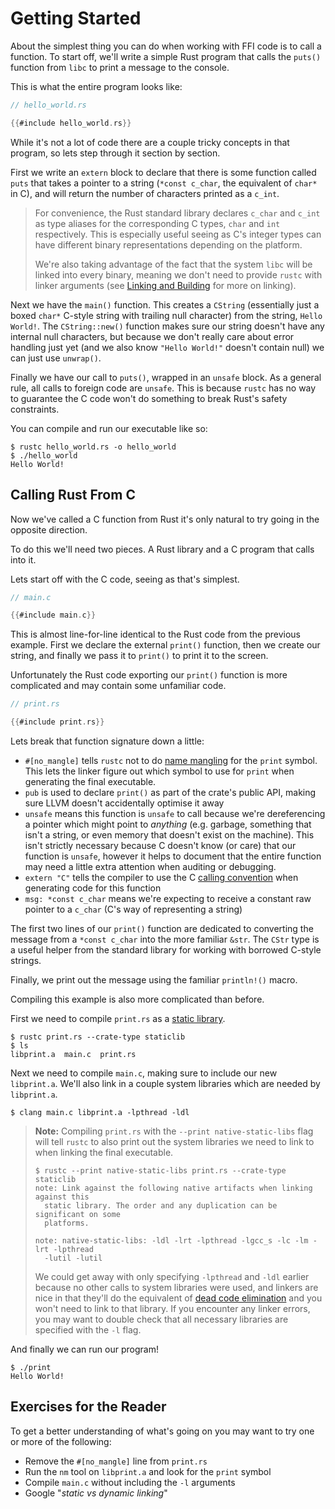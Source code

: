 # Getting Started

About the simplest thing you can do when working with FFI code is to call a
function. To start off, we'll write a simple Rust program that calls the
`puts()` function from `libc` to print a message to the console.

This is what the entire program looks like:

```rust
// hello_world.rs

{{#include hello_world.rs}}
```

While it's not a lot of code there are a couple tricky concepts in that program,
so lets step through it section by section.

First we write an `extern` block to declare that there is some function called
`puts` that takes a pointer to a string (`*const c_char`, the equivalent of
`char*` in C), and will return the number of characters printed as a `c_int`.

> For convenience, the Rust standard library declares `c_char` and `c_int`  as
> type aliases for the corresponding C types, `char` and `int` respectively.
> This is especially useful seeing as C's integer types can have different
> binary representations depending on the platform.
>
> We're also taking advantage of the fact that the system `libc` will be linked
> into every binary, meaning we don't need to provide `rustc` with linker
> arguments (see [Linking and Building](./linking/) for more on linking).

Next we have the `main()` function. This creates a `CString` (essentially just
a boxed `char*` C-style string with trailing null character) from the string,
`Hello World!`. The `CString::new()` function makes sure our string doesn't have
any internal null characters, but because we don't really care about error
handling just yet (and we also know `"Hello World!"` doesn't contain null) we
can just use `unwrap()`.

Finally we have our call to `puts()`, wrapped in an `unsafe` block. As a general
rule, all calls to foreign code are `unsafe`. This is because `rustc` has no way
to guarantee the C code won't do something to break Rust's safety constraints.

You can compile and run our executable like so:

```console
$ rustc hello_world.rs -o hello_world
$ ./hello_world
Hello World!
```

## Calling Rust From C

Now we've called a C function from Rust it's only natural to try going in the
opposite direction.

To do this we'll need two pieces. A Rust library and a C program that calls into
it.

Lets start off with the C code, seeing as that's simplest.

```c
// main.c

{{#include main.c}}
```

This is almost line-for-line identical to the Rust code from the previous
example. First we declare the external `print()` function, then we create our
string, and finally we pass it to `print()` to print it to the screen.

Unfortunately the Rust code exporting our `print()` function is more
complicated and may contain some unfamiliar code.

```rust
// print.rs

{{#include print.rs}}
```

Lets break that function signature down a little:

- `#[no_mangle]` tells `rustc` not to do [name mangling] for the `print` symbol.
  This lets the linker figure out which symbol to use for `print` when
  generating the final executable.
- `pub` is used to declare `print()` as part of the crate's public API, making
  sure LLVM doesn't accidentally optimise it away
- `unsafe` means this function is `unsafe` to call because we're dereferencing
  a pointer which might point to *anything* (e.g. garbage, something that isn't
  a string, or even memory that doesn't exist on the machine). This isn't
  strictly necessary because C doesn't know (or care) that our function is
  `unsafe`, however it helps to document that the entire function may need a
  little extra attention when auditing or debugging.
- `extern "C"` tells the compiler to use the C [calling convention] when
  generating code for this function
- `msg: *const c_char` means we're expecting to receive a constant raw pointer
  to a `c_char` (C's way of representing a string)

The first two lines of our `print()` function are dedicated to converting the
message from a `*const c_char` into the more familiar `&str`. The `CStr` type is
a useful helper from the standard library for working with borrowed C-style
strings.

Finally, we print out the message using the familiar `println!()` macro.

Compiling this example is also more complicated than before.

First we need to compile `print.rs` as a [static library].

```console
$ rustc print.rs --crate-type staticlib
$ ls
libprint.a  main.c  print.rs
```

Next we need to compile `main.c`, making sure to include our new `libprint.a`.
We'll also link in a couple system libraries which are needed by `libprint.a`.

```console
$ clang main.c libprint.a -lpthread -ldl
```

> **Note:** Compiling `print.rs` with the `--print native-static-libs` flag will
> tell `rustc` to also print out the system libraries we need to link to when
> linking the final executable.
>
> ```console
> $ rustc --print native-static-libs print.rs --crate-type staticlib
> note: Link against the following native artifacts when linking against this
>   static library. The order and any duplication can be significant on some
>   platforms.
>
> note: native-static-libs: -ldl -lrt -lpthread -lgcc_s -lc -lm -lrt -lpthread
>   -lutil -lutil
> ```
>
> We could get away with only specifying `-lpthread` and `-ldl` earlier because
> no other calls to system libraries were used, and linkers are nice in that
> they'll do the equivalent of [dead code elimination][dce] and you won't need
> to link to that library. If you encounter any linker errors, you may want to
> double check that all necessary libraries are specified with the `-l` flag.

And finally we can run our program!

```console
$ ./print
Hello World!
```

## Exercises for the Reader

To get a better understanding of what's going on you may want to try one or more
of the following:

- Remove the `#[no_mangle]` line from `print.rs`
- Run the `nm` tool on `libprint.a` and look for the `print` symbol
- Compile `main.c` without including the `-l` arguments
- Google "*static vs dynamic linking*"

[name mangling]: https://en.wikipedia.org/wiki/Name_mangling
[calling convention]: https://en.wikipedia.org/wiki/Calling_convention
[static library]: https://en.wikipedia.org/wiki/Static_library
[dce]: https://en.wikipedia.org/wiki/Dead_code_elimination
